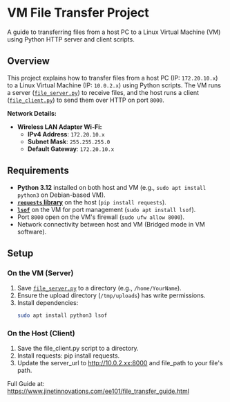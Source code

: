 # VM File Transfer Project

A guide to transferring files from a host PC to a Linux Virtual Machine (VM) using Python HTTP server and client scripts.

## Overview

This project explains how to transfer files from a host PC (IP: `172.20.10.x`) to a Linux Virtual Machine (IP: `10.0.2.x`) using Python scripts. The VM runs a server ([`file_server.py`](#)) to receive files, and the host runs a client ([`file_client.py`](#)) to send them over HTTP on port `8000`.

**Network Details:**
- **Wireless LAN Adapter Wi-Fi:**
  - **IPv4 Address**: `172.20.10.x`
  - **Subnet Mask**: `255.255.255.0`
  - **Default Gateway**: `172.20.10.x`

## Requirements

- **Python 3.12** installed on both host and VM (e.g., `sudo apt install python3` on Debian-based VM).
- [**`requests` library**](#) on the host (`pip install requests`).
- [**`lsof`**](#) on the VM for port management (`sudo apt install lsof`).
- Port `8000` open on the VM's firewall (`sudo ufw allow 8000`).
- Network connectivity between host and VM (Bridged mode in VM software).

## Setup

### On the VM (Server)
1. Save [`file_server.py`](#) to a directory (e.g., `/home/YourName`).
2. Ensure the upload directory (`/tmp/uploads`) has write permissions.
3. Install dependencies:
   ```bash
   sudo apt install python3 lsof

### On the Host (Client)
1. Save the file_client.py script to a directory.
2. Install requests: pip install requests.
3. Update the server_url to http://10.0.2.xx:8000 and file_path to your file's path.

Full Guide at: https://www.jinetinnovations.com/ee101/file_transfer_guide.html
